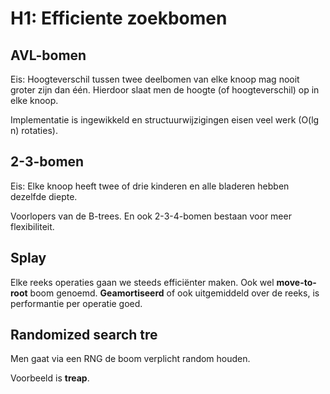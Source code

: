# H1: Efficiente zoekbomen

## AVL-bomen

Eis: Hoogteverschil tussen twee deelbomen van elke knoop mag nooit groter zijn dan één.
Hierdoor slaat men de hoogte (of hoogteverschil) op in elke knoop.

Implementatie is ingewikkeld en structuurwijzigingen eisen veel werk (O(lg n) rotaties).

## 2-3-bomen

Eis: Elke knoop heeft twee of drie kinderen en alle bladeren hebben dezelfde diepte. 

Voorlopers van de B-trees. En ook 2-3-4-bomen bestaan voor meer flexibiliteit.


## Splay

Elke reeks operaties gaan we steeds efficiënter maken. Ook wel **move-to-root** boom genoemd. **Geamortiseerd** of ook uitgemiddeld over de reeks, is performantie per operatie goed.

## Randomized search tre

Men gaat via een RNG de boom verplicht random houden.

Voorbeeld is **treap**.